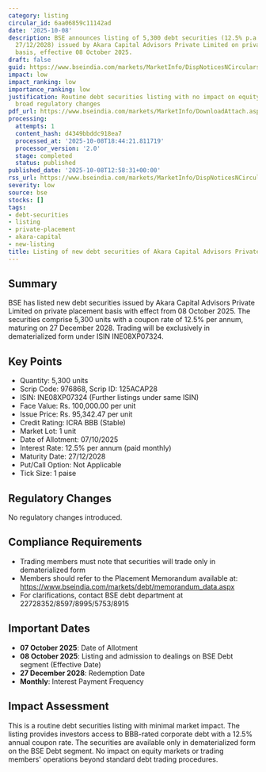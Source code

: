 ```yaml
---
category: listing
circular_id: 6aa06859c11142ad
date: '2025-10-08'
description: BSE announces listing of 5,300 debt securities (12.5% p.a., maturing
  27/12/2028) issued by Akara Capital Advisors Private Limited on private placement
  basis, effective 08 October 2025.
draft: false
guid: https://www.bseindia.com/markets/MarketInfo/DispNoticesNCirculars.aspx?Noticeid={9D824F9F-62AA-417D-A18A-1BAE33347739}&noticeno=20251008-41&dt=10/08/2025&icount=41&totcount=67&flag=0
impact: low
impact_ranking: low
importance_ranking: low
justification: Routine debt securities listing with no impact on equity markets or
  broad regulatory changes
pdf_url: https://www.bseindia.com/markets/MarketInfo/DownloadAttach.aspx?id=20251008-41&attachedId=
processing:
  attempts: 1
  content_hash: d4349bbddc918ea7
  processed_at: '2025-10-08T18:44:21.811719'
  processor_version: '2.0'
  stage: completed
  status: published
published_date: '2025-10-08T12:58:31+00:00'
rss_url: https://www.bseindia.com/markets/MarketInfo/DispNoticesNCirculars.aspx?Noticeid={9D824F9F-62AA-417D-A18A-1BAE33347739}&noticeno=20251008-41&dt=10/08/2025&icount=41&totcount=67&flag=0
severity: low
source: bse
stocks: []
tags:
- debt-securities
- listing
- private-placement
- akara-capital
- new-listing
title: Listing of new debt securities of Akara Capital Advisors Private Limited
---
```


## Summary

BSE has listed new debt securities issued by Akara Capital Advisors Private Limited on private placement basis with effect from 08 October 2025. The securities comprise 5,300 units with a coupon rate of 12.5% per annum, maturing on 27 December 2028. Trading will be exclusively in dematerialized form under ISIN INE08XP07324.

## Key Points

- Quantity: 5,300 units
- Scrip Code: 976868, Scrip ID: 125ACAP28
- ISIN: INE08XP07324 (Further listings under same ISIN)
- Face Value: Rs. 100,000.00 per unit
- Issue Price: Rs. 95,342.47 per unit
- Credit Rating: ICRA BBB (Stable)
- Market Lot: 1 unit
- Date of Allotment: 07/10/2025
- Interest Rate: 12.5% per annum (paid monthly)
- Maturity Date: 27/12/2028
- Put/Call Option: Not Applicable
- Tick Size: 1 paise

## Regulatory Changes

No regulatory changes introduced.

## Compliance Requirements

- Trading members must note that securities will trade only in dematerialized form
- Members should refer to the Placement Memorandum available at: https://www.bseindia.com/markets/debt/memorandum_data.aspx
- For clarifications, contact BSE debt department at 22728352/8597/8995/5753/8915

## Important Dates

- **07 October 2025**: Date of Allotment
- **08 October 2025**: Listing and admission to dealings on BSE Debt segment (Effective Date)
- **27 December 2028**: Redemption Date
- **Monthly**: Interest Payment Frequency

## Impact Assessment

This is a routine debt securities listing with minimal market impact. The listing provides investors access to BBB-rated corporate debt with a 12.5% annual coupon rate. The securities are available only in dematerialized form on the BSE Debt segment. No impact on equity markets or trading members' operations beyond standard debt trading procedures.